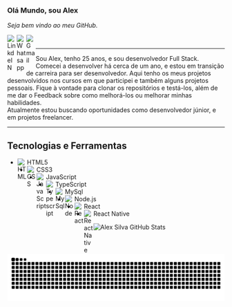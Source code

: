 ### Olá Mundo, sou Alex 

_Seja bem vindo ao meu GitHub._

<a target="_blank" href="https://www.linkedin.com/in/alex-silva-92085b90/">
  <img align="left" alt="LinkdeIN" width="22px" src="https://cdn.jsdelivr.net/npm/simple-icons@v3/icons/linkedin.svg" />
</a>
<a target="_blank" href="https://api.whatsapp.com/send?phone=5511952931076">
  <img align="left" alt="Whatsapp" width="22px" src="https://cdn.jsdelivr.net/npm/simple-icons@v3/icons/whatsapp.svg" />
</a>
<a target="_blank" href="mailto:alex.silva.11@hotmail.com">
  <img align="left" alt="Gmail" width="22px" src="https://simpleicons.org/icons/microsoftoutlook.svg"/>
</a>
<br/>

----

<p>
Sou Alex, tenho 25 anos, e sou desenvolvedor Full Stack. Comecei a desenvolver há cerca de um ano, e estou em transição de carreira para ser desenvolvedor.
Aqui tenho os meus projetos desenvolvidos nos cursos em que participei e também alguns projetos pessoais. Fique à vontade para clonar os repositórios e testá-los,
além de me dar o Feedback sobre como melhorá-los ou melhorar minhas habilidades.<br/>
Atualmente estou buscando oportunidades como desenvolvedor júnior, e em projetos freelancer.
</p>

----
## Tecnologias e Ferramentas

- <img align="left" alt="HTML" width="22px" src="https://simpleicons.org/icons/html5.svg"/> HTML5
- <img align="left" alt="CSS" width="22px" src="https://simpleicons.org/icons/css3.svg"/> CSS3
- <img align="left" alt="JavaScript" width="22px" src="https://simpleicons.org/icons/javascript.svg"/> JavaScript
- <img align="left" alt="Typescript" width="22px" src="https://simpleicons.org/icons/typescript.svg"/> TypeScript
- <img align="left" alt="MySql" width="22px" src="https://simpleicons.org/icons/mysql.svg"/> MySql
- <img align="left" alt="Node" width="22px" src="https://simpleicons.org/icons/nodedotjs.svg"/> Node.js
- <img align="left" alt="React" width="22px" src="https://simpleicons.org/icons/react.svg"/> React
- <img align="left" alt="React Native" width="22px" src="https://simpleicons.org/icons/react.svg"/> React Native

![Alex Silva GitHub Stats](https://github-readme-stats.vercel.app/api?username=alexsilva11&show_icons=true)


![Snake animation](https://github.com/alexsilva11/alexsilva11/blob/output/github-contribution-grid-snake.svg)

